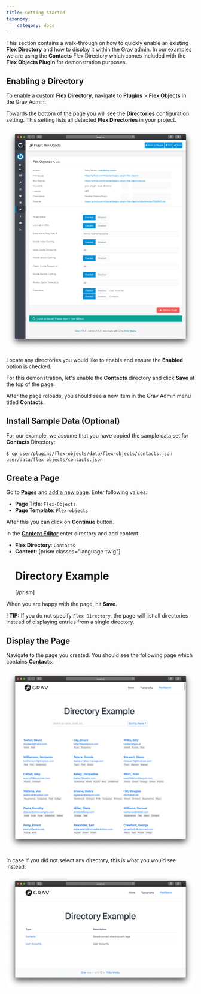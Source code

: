 ```yaml
---
title: Getting Started
taxonomy:
    category: docs
---
```



This section contains a walk-through on how to quickly enable an existing **Flex Directory** and how to display it within the Grav admin. In our examples we are using the **Contacts** Flex Directory which comes included with the **Flex Objects Plugin** for demonstration purposes.

## Enabling a Directory

To enable a custom **Flex Directory**, navigate to **Plugins** > **Flex Objects** in the Grav Admin.

Towards the bottom of the page you will see the **Directories** configuration setting. This setting lists all detected **Flex Directories** in your project.

![Plugin Configuration](flex-objects-options.png?width=2030&classes=shadow)

Locate any directories you would like to enable and ensure the **Enabled** option is checked.

For this demonstration, let's enable the **Contacts** directory and click **Save** at the top of the page.

After the page reloads, you should see a new item in the Grav Admin menu titled **Contacts**.

## Install Sample Data (Optional)

For our example, we assume that you have copied the sample data set for **Contacts** Directory:

```shell
$ cp user/plugins/flex-objects/data/flex-objects/contacts.json user/data/flex-objects/contacts.json
```

## Create a Page

Go to **[Pages](/admin-panel/page)** and [add a new page](/admin-panel/page#adding-new-pages). Enter following values:

- **Page Title**: `Flex-Objects`
- **Page Template**: `Flex-objects`

After this you can click on **Continue** button.

In the **[Content Editor](/advanced/flex/administration/views-edit)** enter directory and add content:

- **Flex Directory**: `Contacts`
- **Content**:
    [prism classes="language-twig"]
    # Directory Example
    [/prism]

When you are happy with the page, hit **Save**.

! **TIP:** If you do not specify `Flex Directory`, the page will list all directories instead of displaying entries from a single directory.

## Display the Page

Navigate to the page you created. You should see the following page which contains **Contacts**:

![](flex-objects-site.png?width=2030&classes=shadow)

In case if you did not select any directory, this is what you would see instead:

![](flex-objects-directory.png?width=2030&classes=shadow)
